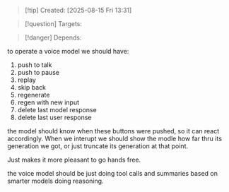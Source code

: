 
>[!tip] Created: [2025-08-15 Fri 13:31]

>[!question] Targets: 

>[!danger] Depends: 

to operate a voice model we should have:
1. push to talk
2. push to pause
3. replay
4. skip back
5. regenerate
6. regen with new input
7. delete last model response
8. delete last user response

the model should know when these buttons were pushed, so it can react accordingly.
When we interupt we should show the modle how far thru its generation we got, or just truncate its generation at that point.

Just makes it more pleasant to go hands free.

the voice model should be just doing tool calls and summaries based on smarter models doing reasoning.